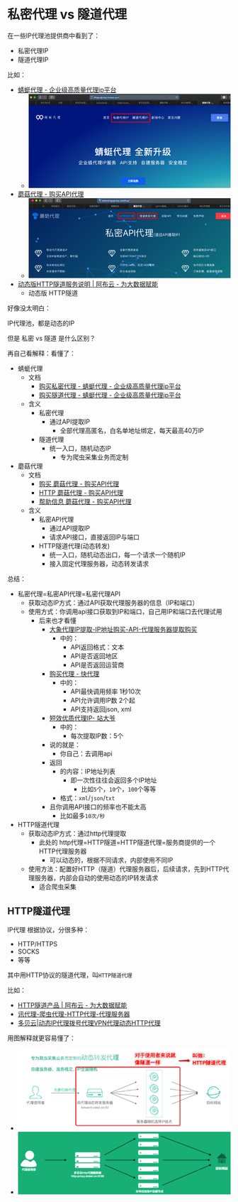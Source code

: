 # 私密代理 vs 隧道代理

在一些IP代理池提供商中看到了：

* 私密代理IP
* 隧道代理IP

比如：

* [蜻蜓代理 - 企业级高质量代理ip平台](https://proxy.horocn.com)
  * ![horocn_private_or_tunnel_ip](../../../assets/img/horocn_private_or_tunnel_ip.png)
* [蘑菇代理 - 购买API代理](http://www.moguproxy.com/buy/)
  * ![moguproxy_private_or_tunnel_ip](../../../assets/img/moguproxy_private_or_tunnel_ip.png)
* [动态版HTTP隧道服务说明 | 阿布云 - 为大数据赋能](https://www.abuyun.com/http-proxy/dyn-intro.html)
  * 动态版 HTTP隧道

好像没太明白：

IP代理池，都是动态的IP

但是 私密 vs 隧道 是什么区别？

再自己看解释：看懂了：

* 蜻蜓代理
  * 文档
    * [购买私密代理 - 蜻蜓代理 - 企业级高质量代理ip平台](https://proxy.horocn.com/buy-secret-proxy.html)
    * [购买隧道代理 - 蜻蜓代理 - 企业级高质量代理ip平台](https://proxy.horocn.com/buy-tunnel-proxy.html)
  * 含义
    * 私密代理
      * 通过API提取IP
        * 全部代理高匿名，白名单地址绑定，每天最高40万IP
    * 隧道代理
      * 统一入口，随机动态IP
        * 专为爬虫采集业务而定制
* 蘑菇代理
  * 文档
    * [购买 蘑菇代理 - 购买API代理](http://www.moguproxy.com/buy/)
    * [HTTP 蘑菇代理 - 购买API代理](http://www.moguproxy.com/http)
    * [帮助信息 蘑菇代理 - 购买API代理](http://www.moguproxy.com/help)
  * 含义
    * 私密API代理
      * 通过API提取IP
      * 请求API接口，直接返回IP与端口
    * HTTP隧道代理(动态转发)
      * 统一入口，随机动态出口，每一个请求一个随机IP
      * 接入固定代理服务器，动态转发请求


总结：

* 私密代理=私密API代理=私密代理API
  * 获取动态IP方式：通过API获取代理服务器的信息（IP和端口）
  * 使用方式：你调用api接口获取到IP和端口，自己用IP和端口去代理试用
    * 后来也才看懂
      * [大象代理IP提取-IP地址购买-API-代理服务器提取购买](http://www.daxiangdaili.com)
        * 中的：
          * API返回格式：文本
          * API是否返回地区
          * API是否返回运营商
      * [购买代理 - 快代理](https://www.kuaidaili.com/pricing/#dps)
        * 中的：
          * API最快调用频率 1秒10次
          * API允许调用IP数 2个起
          * API支持返回json, xml
      * [短效优质代理IP- 站大爷](http://ip.zdaye.com/ShortProxy.html)
        * 中的：
          * 每次提取IP数：5个
      * 说的就是：
        * 你自己：去调用api
      * 返回
        * 的内容：IP地址列表
          * 即一次性往往会返回多个IP地址
            * 比如`5`个，`10`个，`100`个等等
        * 格式：`xml`/`json`/`txt`
      * 且你调用API接口的频率也不能太高
        * 比如最多`10次/秒`
* HTTP隧道代理
  * 获取动态IP方式：通过http代理提取
    * 此处的 http代理=HTTP隧道=HTTP隧道代理=服务商提供的一个HTTP代理服务器
      * 可以动态的，根据不同请求，内部使用不同IP
  * 使用方法：配置好HTTP（隧道）代理服务器后，后续请求，先到HTTP代理服务器，内部会自动的使用动态的IP转发请求
    * 适合爬虫采集

## HTTP隧道代理

IP代理 根据协议，分很多种：

* HTTP/HTTPS
* SOCKS
* 等等

其中用HTTP协议的隧道代理，叫`HTTP隧道代理`

比如：

* [HTTP隧道产品 | 阿布云 - 为大数据赋能](https://www.abuyun.com/http-proxy/products.html)
* [讯代理-爬虫代理-HTTP代理-代理服务器](http://www.xdaili.cn/buyproxy)
* [多贝云|动态IP代理拨号代理VPN代理动态HTTP代理](http://dobel.cn/act/https_pro/index.html)

用图解释就更容易懂了：

* ![http_tunnel_proxy_why_xdali](../../../assets/img/http_tunnel_proxy_why_xdali.png)
* ![http_tunnel_proxy_why_dobel](../../../assets/img/http_tunnel_proxy_why_dobel.png)
